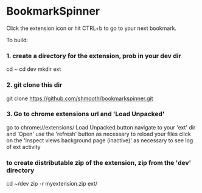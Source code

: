 # BookmarkSpinner

Click the extension icon or hit CTRL+b to go to your next bookmark.


To build:

### 1. create a directory for the extension, prob in your dev dir
cd ~
cd dev
mkdir ext

### 2. git clone this dir
git clone https://github.com/shmooth/bookmarkspinner.git


### 3. Go to chrome extensions url and 'Load Unpacked'
go to chrome://extensions/
Load Unpacked button
navigate to your 'ext' dir and 'Open'
use the 'refresh' button as necessary to reload your files
click on the 'Inspect views background page (inactive)' as necessary to see log of ext activity



### to create distributable zip of the extension, zip from the 'dev' directory
cd ~/dev
zip -r myextension.zip ext/








